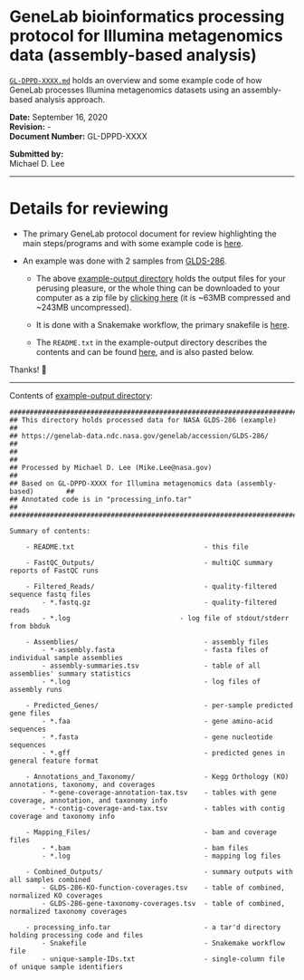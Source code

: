
# GeneLab bioinformatics processing protocol for Illumina metagenomics data (assembly-based analysis)

[`GL-DPPD-XXXX.md`](GL-DPPD-XXXX.md) holds an overview and some example code of how GeneLab processes Illumina metagenomics datasets using an assembly-based analysis approach. 

**Date:** September 16, 2020  
**Revision:** -  
**Document Number:** GL-DPPD-XXXX  

**Submitted by:**  
Michael D. Lee

---

# Details for reviewing

* The primary GeneLab protocol document for review highlighting the main steps/programs and with some example code is [here](GL-DPPD-XXXX.md).

* An example was done with 2 samples from [GLDS-286](https://genelab-data.ndc.nasa.gov/genelab/accession/GLDS-286/). 
  * The above [example-output directory](example-output) holds the output files for your perusing pleasure, or the whole thing can be downloaded to your computer as a zip file by [clicking here](https://ndownloader.figshare.com/files/24696695) (it is ~63MB compressed and ~243MB uncompressed).

  * It is done with a Snakemake workflow, the primary snakefile is [here](example-output/processing_info/Snakefile).

  * The `README.txt` in the example-output directory describes the contents and can be found [here](example-output/README.txt), and is also pasted below.
  
Thanks! 🙂


---

Contents of [example-output directory](example-output):

```
##################################################################################
## This directory holds processed data for NASA GLDS-286 (example)              ##
## https://genelab-data.ndc.nasa.gov/genelab/accession/GLDS-286/                ##
##                                                                              ##
## Processed by Michael D. Lee (Mike.Lee@nasa.gov)                              ##
## Based on GL-DPPD-XXXX for Illumina metagenomics data (assembly-based)        ##
## Annotated code is in "processing_info.tar"                                   ##
##################################################################################

Summary of contents:

    - README.txt                                - this file

    - FastQC_Outputs/                           - multiQC summary reports of FastQC runs

    - Filtered_Reads/                           - quality-filtered sequence fastq files
        - *.fastq.gz                            - quality-filtered reads
        - *.log                           - log file of stdout/stderr from bbduk

    - Assemblies/                               - assembly files
        - *-assembly.fasta                      - fasta files of individual sample assemblies
        - assembly-summaries.tsv                - table of all assemblies' summary statistics
        - *.log                                 - log files of assembly runs
        
    - Predicted_Genes/                          - per-sample predicted gene files
        - *.faa                                 - gene amino-acid sequences
        - *.fasta                               - gene nucleotide sequences
        - *.gff                                 - predicted genes in general feature format
    
    - Annotations_and_Taxonomy/                 - Kegg Orthology (KO) annotations, taxonomy, and coverages 
        - *-gene-coverage-annotation-tax.tsv    - tables with gene coverage, annotation, and taxonomy info
        - *-contig-coverage-and-tax.tsv         - tables with contig coverage and taxonomy info
    
    - Mapping_Files/                            - bam and coverage files
        - *.bam                                 - bam files
        - *.log                                 - mapping log files

    - Combined_Outputs/                         - summary outputs with all samples combined
        - GLDS-286-KO-function-coverages.tsv    - table of combined, normalized KO coverages
        - GLDS-286-gene-taxonomy-coverages.tsv  - table of combined, normalized taxonomy coverages

    - processing_info.tar                       - a tar'd directory holding processing code and files
        - Snakefile                             - Snakemake workflow file
        - unique-sample-IDs.txt                 - single-column file of unique sample identifiers
```
